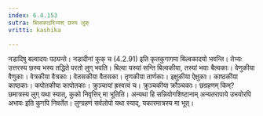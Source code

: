 ```yaml
---
index: 6.4.153
sutra: बिल्वकाऽदिभ्यश् छस्य लुक्
vritti: kashika

---
```

नडादिषु बल्वादयः पठ्यन्ते। नडादीनां कुक् च (4.2.91) इति कृतकुगागमा बिल्वकादयो भवन्ति। तेभ्यः उत्तरस्य छस्य भस्य तद्धिते परतो लुग् भवति। बिल्वा यस्यां सन्ति बिल्वकीया, तस्यां भवाः बैल्वकाः। वेणुकीया वैणुकाः। वेत्रकीया वैत्रकाः। वेतसकीया वैतसका। तृणकीया तार्णकाः। इक्षुकीया ऐक्षुकाः। काष्ठकीया काष्ठकाः। कपोतकीया कापोतकाः। क्रुञ्चायां ह्रस्वत्वं च। क्रुञ्चकीया क्रौञ्चकाः। छग्रहणम् किम्? छमात्रस्य लुग् यथा स्यात्, कुको निवृत्तिर् मा भूतिति। अन्यथा हि सन्नियोगशिष्टानाम् अन्यतरापाये उभयोरपि अभावः इति कुगपि निवर्तेत। लुग्ग्रहणं सर्वलोपो यथा स्याद्, यकारमात्रस्य मा भूत्।